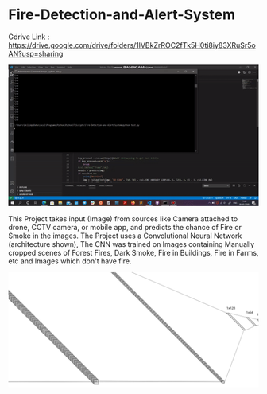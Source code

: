 # Fire-Detection-and-Alert-System
Gdrive Link : https://drive.google.com/drive/folders/1lVBkZrROC2fTk5H0ti8iy83XRuSr5oAN?usp=sharing

![REALTIME TESTING]( /image.gif "TESTING")<!-- .element height="100%" width="150%" -->

This Project takes input (Image) from sources like Camera attached to drone, CCTV camera, or mobile app, and predicts the chance of Fire or Smoke in the images. The Project uses a Convolutional Neural Network (architecture shown), The CNN was trained on Images containing Manually cropped scenes of Forest Fires, Dark Smoke, Fire in Buildings, Fire in Farms, etc and Images which don't have fire.

![NEURAL NETWORK ARCHITECHTURE]( /Images/nn.svg "NN")
